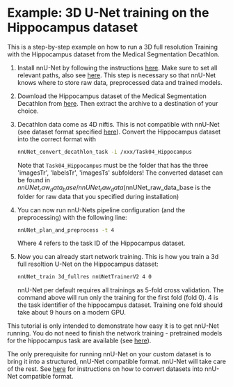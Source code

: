 # Example: 3D U-Net training on the Hippocampus dataset
 

This is a step-by-step example on how to run a 3D full resolution Training with the Hippocampus dataset from the 
Medical Segmentation Decathlon.

1) Install nnU-Net by following the instructions [here](nnU-Net.md#installation). Make sure to set all relevant paths, 
also see [here](setting_up_paths.md). This step is necessary so that nnU-Net knows where to store raw data, 
preprocessed data and trained models.
2) Download the Hippocampus dataset of the Medical Segmentation Decathlon from 
[here](https://drive.google.com/drive/folders/1HqEgzS8BV2c7xYNrZdEAnrHk7osJJ--2). Then extract the archive to a 
destination of your choice.
3) Decathlon data come as 4D niftis. This is not compatible with nnU-Net (see dataset format specified 
[here](dataset_conversion.md)). Convert the Hippocampus dataset into the correct format with

    ```bash
    nnUNet_convert_decathlon_task -i /xxx/Task04_Hippocampus
    ```
    
    Note that `Task04_Hippocampus` must be the folder that has the three 'imagesTr', 'labelsTr', 'imagesTs' subfolders!
    The converted dataset can be found in $nnUNet_raw_data_base/nnUNet_raw_data ($nnUNet_raw_data_base is the folder for 
    raw data that you specified during installation)
4) You can now run nnU-Nets pipeline configuration (and the preprocessing) with the following line:
    ```bash
    nnUNet_plan_and_preprocess -t 4
    ```
   Where 4 refers to the task ID of the Hippocampus dataset.
5) Now you can already start network training. This is how you train a 3d full resoltion U-Net on the Hippocampus dataset:
    ```bash
    nnUNet_train 3d_fullres nnUNetTrainerV2 4 0
    ```
   nnU-Net per default requires all trainings as 5-fold cross validation. The command above will run only the training for the 
   first fold (fold 0). 4 is the task identifier of the hippocampus dataset. Training one fold should take about 9 
   hours on a modern GPU.
   
This tutorial is only intended to demonstrate how easy it is to get nnU-Net running. You do not need to finish the 
network training - pretrained models for the hippocampus task are available (see [here](nnU-Net.md#run-inference)).

The only prerequisite for running nnU-Net on your custom dataset is to bring it into a structured, nnU-Net compatible 
format. nnU-Net will take care of the rest. See [here](dataset_conversion.md) for instructions on how to convert 
datasets into nnU-Net compatible format.
